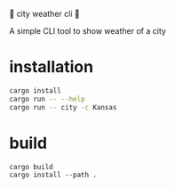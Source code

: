 🦀 city weather cli 🦀

A simple CLI tool to show weather of a city

# installation

```bash
cargo install
cargo run -- --help
cargo run -- city -c Kansas
```

# build

```
cargo build
cargo install --path .
```
